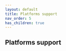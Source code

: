 ```yaml
---
layout: default
title: Platforms support
nav_order: 5
has_children: true
---
```


## Platforms support
